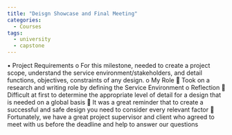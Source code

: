 ```yaml
---
title: "Deisgn Showcase and Final Meeting"
categories:
  - Courses
tags:
  - university
  - capstone
---
```

•	Project Requirements
o	For this milestone, needed to create a project scope, understand the service environment/stakeholders, and detail functions, objectives, constraints of any design.
o	My Role 
	Took on a research and writing role by defining the Service Environment
o	Reflection
	Difficult at first to determine the appropriate level of detail for a design that is needed on a global basis
	It was a great reminder that to create a successful and safe design you need to consider every relevant factor
	Fortunately, we have a great project supervisor and client who agreed to meet with us before the deadline and help to answer our questions
